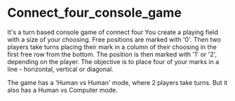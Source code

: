 # Connect_four_console_game

It's a turn based console game of connect four
You create a playing field with a size of your choosing. Free positions are marked with '0'.
Then two players take turns placing their mark in a column of their choosing in the first free row from the bottom.
The position is then marked with '1' or '2', depending on the player.
The objective is to place four of your marks in a line - horizontal, vertical or diagonal.

The game has a 'Human vs Human' mode, where 2 players take turns. But it also has a Human vs Computer mode.

